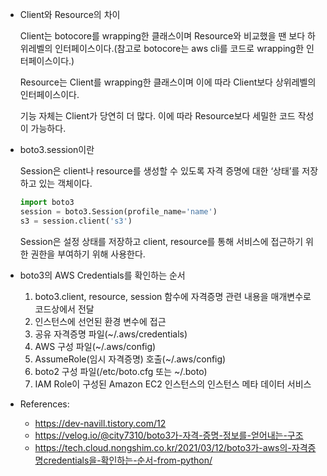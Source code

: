 - Client와 Resource의 차이

    Client는 botocore를 wrapping한 클래스이며 Resource와 비교했을 땐 보다 하위레벨의 인터페이스이다.(참고로 botocore는 aws cli를 코드로 wrapping한 인터페이스이다.)

    Resource는 Client를 wrapping한 클래스이며 이에 따라 Client보다 상위레벨의 인터페이스이다.

    기능 자체는 Client가 당연히 더 많다. 이에 따라 Resource보다 세밀한 코드 작성이 가능하다.

- boto3.session이란

    Session은 client나 resource를 생성할 수 있도록 자격 증명에 대한 ‘상태’를 저장하고 있는 객체이다.

    ```python
    import boto3
    session = boto3.Session(profile_name='name')
    s3 = session.client('s3')
    ```

    Session은 설정 상태를 저장하고 client, resource를 통해 서비스에 접근하기 위한 권한을 부여하기 위해 사용한다.

- boto3의 AWS Credentials를 확인하는 순서

    1. boto3.client, resource, session 함수에 자격증명 관련 내용을 매개변수로 코드상에서 전달
    2. 인스턴스에 선언된 환경 변수에 접근
    3. 공유 자격증명 파일(~/.aws/credentials)
    4. AWS 구성 파일(~/.aws/config)
    5. AssumeRole(임시 자격증명) 호출(~/.aws/config)
    6. boto2 구성 파일(/etc/boto.cfg 또는 ~/.boto)
    7. IAM Role이 구성된 Amazon EC2 인스턴스의 인스턴스 메타 데이터 서비스

- References:

    - https://dev-navill.tistory.com/12
    - https://velog.io/@city7310/boto3가-자격-증명-정보를-얻어내는-구조
    - https://tech.cloud.nongshim.co.kr/2021/03/12/boto3가-aws의-자격증명credentials을-확인하는-순서-from-python/